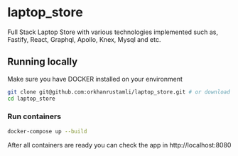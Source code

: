 # laptop_store

Full Stack Laptop Store with various technologies implemented such as, Fastify, React, Graphql, Apollo, Knex, Mysql and etc.

## Running locally

Make sure you have DOCKER installed on your environment

```sh
git clone git@github.com:orkhanrustamli/laptop_store.git # or download zip from github and unzip
cd laptop_store
```

### Run containers

```sh
docker-compose up --build
```
After all containers are ready you can check the app in http://localhost:8080
